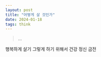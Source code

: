 ```yaml
---
layout: post
title: "어떻게 살 것인가"
date: 2024-01-18
tags: think
---
```


> ...

행복하게 살기
    그렇게 하기 위해서
        건강
        정신
        금전